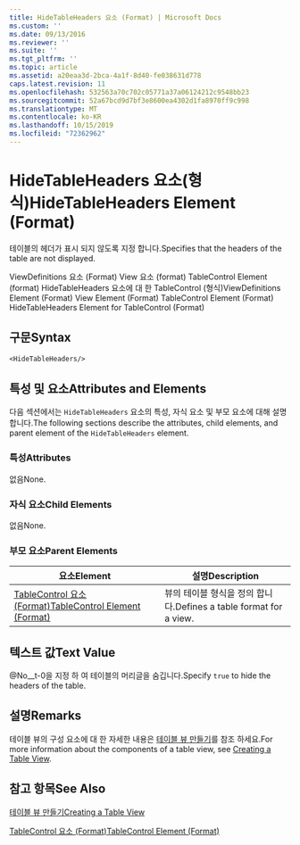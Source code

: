 ```yaml
---
title: HideTableHeaders 요소 (Format) | Microsoft Docs
ms.custom: ''
ms.date: 09/13/2016
ms.reviewer: ''
ms.suite: ''
ms.tgt_pltfrm: ''
ms.topic: article
ms.assetid: a20eaa3d-2bca-4a1f-8d40-fe038631d778
caps.latest.revision: 11
ms.openlocfilehash: 532563a70c702c05771a37a06124212c9548bb23
ms.sourcegitcommit: 52a67bcd9d7bf3e8600ea4302d1fa8970ff9c998
ms.translationtype: MT
ms.contentlocale: ko-KR
ms.lasthandoff: 10/15/2019
ms.locfileid: "72362962"
---
```

# <a name="hidetableheaders-element-format"></a><span data-ttu-id="75099-102">HideTableHeaders 요소(형식)</span><span class="sxs-lookup"><span data-stu-id="75099-102">HideTableHeaders Element (Format)</span></span>

<span data-ttu-id="75099-103">테이블의 헤더가 표시 되지 않도록 지정 합니다.</span><span class="sxs-lookup"><span data-stu-id="75099-103">Specifies that the headers of the table are not displayed.</span></span>

<span data-ttu-id="75099-104">ViewDefinitions 요소 (Format) View 요소 (format) TableControl Element (format) HideTableHeaders 요소에 대 한 TableControl (형식)</span><span class="sxs-lookup"><span data-stu-id="75099-104">ViewDefinitions Element (Format) View Element (Format) TableControl Element (Format) HideTableHeaders Element for TableControl (Format)</span></span>

## <a name="syntax"></a><span data-ttu-id="75099-105">구문</span><span class="sxs-lookup"><span data-stu-id="75099-105">Syntax</span></span>

```vb
<HideTableHeaders/>
```

## <a name="attributes-and-elements"></a><span data-ttu-id="75099-106">특성 및 요소</span><span class="sxs-lookup"><span data-stu-id="75099-106">Attributes and Elements</span></span>

<span data-ttu-id="75099-107">다음 섹션에서는 `HideTableHeaders` 요소의 특성, 자식 요소 및 부모 요소에 대해 설명 합니다.</span><span class="sxs-lookup"><span data-stu-id="75099-107">The following sections describe the attributes, child elements, and parent element of the `HideTableHeaders` element.</span></span>

### <a name="attributes"></a><span data-ttu-id="75099-108">특성</span><span class="sxs-lookup"><span data-stu-id="75099-108">Attributes</span></span>

<span data-ttu-id="75099-109">없음</span><span class="sxs-lookup"><span data-stu-id="75099-109">None.</span></span>

### <a name="child-elements"></a><span data-ttu-id="75099-110">자식 요소</span><span class="sxs-lookup"><span data-stu-id="75099-110">Child Elements</span></span>

<span data-ttu-id="75099-111">없음</span><span class="sxs-lookup"><span data-stu-id="75099-111">None.</span></span>

### <a name="parent-elements"></a><span data-ttu-id="75099-112">부모 요소</span><span class="sxs-lookup"><span data-stu-id="75099-112">Parent Elements</span></span>

|<span data-ttu-id="75099-113">요소</span><span class="sxs-lookup"><span data-stu-id="75099-113">Element</span></span>|<span data-ttu-id="75099-114">설명</span><span class="sxs-lookup"><span data-stu-id="75099-114">Description</span></span>|
|-------------|-----------------|
|[<span data-ttu-id="75099-115">TableControl 요소 (Format)</span><span class="sxs-lookup"><span data-stu-id="75099-115">TableControl Element (Format)</span></span>](./tablecontrol-element-format.md)|<span data-ttu-id="75099-116">뷰의 테이블 형식을 정의 합니다.</span><span class="sxs-lookup"><span data-stu-id="75099-116">Defines a table format for a view.</span></span>|

## <a name="text-value"></a><span data-ttu-id="75099-117">텍스트 값</span><span class="sxs-lookup"><span data-stu-id="75099-117">Text Value</span></span>

<span data-ttu-id="75099-118">@No__t-0을 지정 하 여 테이블의 머리글을 숨깁니다.</span><span class="sxs-lookup"><span data-stu-id="75099-118">Specify `true` to hide the headers of the table.</span></span>

## <a name="remarks"></a><span data-ttu-id="75099-119">설명</span><span class="sxs-lookup"><span data-stu-id="75099-119">Remarks</span></span>

<span data-ttu-id="75099-120">테이블 뷰의 구성 요소에 대 한 자세한 내용은 [테이블 뷰 만들기](./creating-a-table-view.md)를 참조 하세요.</span><span class="sxs-lookup"><span data-stu-id="75099-120">For more information about the components of a table view, see [Creating a Table View](./creating-a-table-view.md).</span></span>

## <a name="see-also"></a><span data-ttu-id="75099-121">참고 항목</span><span class="sxs-lookup"><span data-stu-id="75099-121">See Also</span></span>

[<span data-ttu-id="75099-122">테이블 뷰 만들기</span><span class="sxs-lookup"><span data-stu-id="75099-122">Creating a Table View</span></span>](./creating-a-table-view.md)

[<span data-ttu-id="75099-123">TableControl 요소 (Format)</span><span class="sxs-lookup"><span data-stu-id="75099-123">TableControl Element (Format)</span></span>](./tablecontrol-element-format.md)
